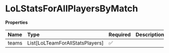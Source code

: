 # LoLStatsForAllPlayersByMatch

**Properties**

| Name  | Type                            | Required | Description |
| :---- | :------------------------------ | :------- | :---------- |
| teams | List[LoLTeamForAllStatsPlayers] | ✅       |             |

<!-- This file was generated by liblab | https://liblab.com/ -->
